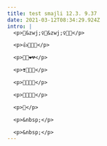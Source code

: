 ```yaml
---
title: test smajli 12.3. 9.37
date: 2021-03-12T08:34:29.924Z
intro: |
  <p>🤦&zwj;♀️💁&zwj;♀️👅💪</p>

  <p>👍🖤💜💙</p>

  <p>💚💛❤💔</p>

  <p>❣💟💕💞</p>

  <p>💓💖💝💘</p>

  <p>💌💋🙊🙉</p>

  <p>🙈</p>

  <p>&nbsp;</p>

  <p>&nbsp;</p>
---
```

